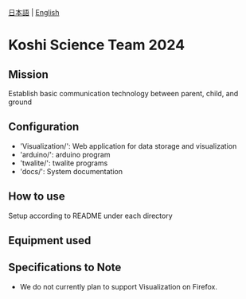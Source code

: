 [日本語](README.md) | [English](README.en.md)
# Koshi Science Team 2024

## Mission
Establish basic communication technology between parent, child, and ground

## Configuration
- 'Visualization/': Web application for data storage and visualization
- 'arduino/': arduino program
- 'twalite/': twalite programs
- 'docs/': System documentation

## How to use
Setup according to README under each directory

## Equipment used

## Specifications to Note
- We do not currently plan to support Visualization on Firefox.